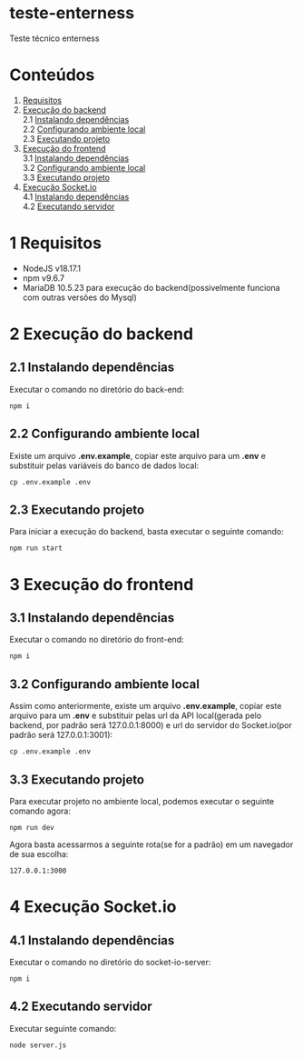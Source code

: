 # teste-enterness

Teste técnico enterness

# Conteúdos

1. [Requisitos](#Requisitos)<br>
2. [Execução do backend](#Execução-do-backend)<br>
   2.1 [Instalando dependências](##Instalando-dependências)<br>
   2.2 [Configurando ambiente local](##Configurando-ambiente-local)<br>
   2.3 [Executando projeto](##Executando-projeto)<br>
3. [Execução do frontend](#Execução-do-frontend)<br>
   3.1 [Instalando dependências](##Instalando-dependências)<br>
   3.2 [Configurando ambiente local](##Configurando-ambiente-local)<br>
   3.3 [Executando projeto](##Executando-projeto)<br>
4. [Execução Socket.io](#Execução-Socket.io)<br>
   4.1 [Instalando dependências](##Instalando-dependências)<br>
   4.2 [Executando servidor](##Executando-servidor)<br>

# 1 Requisitos

- NodeJS v18.17.1
- npm v9.6.7
- MariaDB 10.5.23 para execução do backend(possivelmente funciona com outras versões do Mysql)

# 2 Execução do backend

## 2.1 Instalando dependências

Executar o comando no diretório do back-end:

```console
npm i
```

## 2.2 Configurando ambiente local

Existe um arquivo **.env.example**, copiar este arquivo para um **.env** e substituir pelas variáveis do banco de dados local:

```console
cp .env.example .env
```

## 2.3 Executando projeto

Para iniciar a execução do backend, basta executar o seguinte comando:

```console
npm run start
```

# 3 Execução do frontend

## 3.1 Instalando dependências

Executar o comando no diretório do front-end:

```console
npm i
```

## 3.2 Configurando ambiente local

Assim como anteriormente, existe um arquivo **.env.example**, copiar este arquivo para um **.env** e substituir pelas url da API local(gerada pelo backend, por padrão será 127.0.0.1:8000) e url do servidor do Socket.io(por padrão será 127.0.0.1:3001):

```console
cp .env.example .env
```

## 3.3 Executando projeto

Para executar projeto no ambiente local, podemos executar o seguinte comando agora:

```console
npm run dev
```

Agora basta acessarmos a seguinte rota(se for a padrão) em um navegador de sua escolha:

`127.0.0.1:3000`

# 4 Execução Socket.io

## 4.1 Instalando dependências

Executar o comando no diretório do socket-io-server:

```console
npm i
```

## 4.2 Executando servidor

Executar seguinte comando:

```console
node server.js
```

